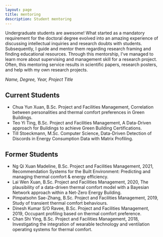 ```yaml
---
layout: page
title: mentoring
description: Student mentoring
---
```


Undergraduate students are awesome! What started as a mandatory requirement for the doctoral degree evolved into an amazing experience of discussing intellectual inquiries and research doubts with students. Subsequently, I guide and mentor them regarding research framing and finding educational resources. Through this mentorship, I've managed to learn more about supervising and management skill for a research project. Often, this mentoring service results in scientific papers, research posters, and help with my own research projects.

_Name, Degree, Year, Project Title_

## Current Students
- Chua Yun Xuan, B.Sc. Project and Facilities Management, Correlation between personalities and thermal comfort preferences in Green Buildings.
- Teo Yi Ting, B.Sc. Project and Facilities Management, A Data-Driven approach for Buildings to achieve Green Building Certifications.
- Till Stoeckmann, M.Sc. Computer Science, Data-Driven Detection of Discords in Energy Consumption Data with Matrix Profiling.


## Former Students
- Ng Qi Xuan Madeline, B.Sc. Project and Facilities Management, 2021, Recommendation Systems for the Built Environment: Predicting and managing thermal comfort & energy efficiency.
- Lai Wen Xuan, B.Sc. Project and Facilities Management, 2020, The plausibility of a data-driven thermal comfort model with a Bayesian Network approach within a Net-Zero Energy Building.
- Pimpatsohn Sae-Zhang, B.Sc. Project and Facilities Management, 2019, Study of transient thermal comfort behaviours.
- Dinesh Kumar S/O Ravee, B.Sc. Project and Facilities Management, 2019, Occupant profiling based on thermal comfort preference.
- Chan Shi Ying, B.Sc. Project and Facilities Management, 2018, Investigating the integration of wearable technology and ventilation operating systems for thermal comfort.
